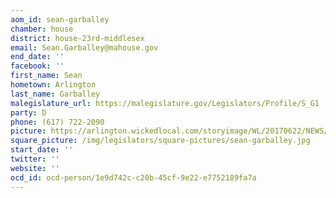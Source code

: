 ```yaml
---
aom_id: sean-garballey
chamber: house
district: house-23rd-middlesex
email: Sean.Garballey@mahouse.gov
end_date: ''
facebook: ''
first_name: Sean
hometown: Arlington
last_name: Garballey
malegislature_url: https://malegislature.gov/Legislators/Profile/S_G1
party: D
phone: (617) 722-2090
picture: https://arlington.wickedlocal.com/storyimage/WL/20170622/NEWS/170628603/AR/0/AR-170628603.jpg
square_picture: /img/legislators/square-pictures/sean-garballey.jpg
start_date: ''
twitter: ''
website: ''
ocd_id: ocd-person/1e9d742c-c20b-45cf-9e22-e7752189fa7a
---
```

